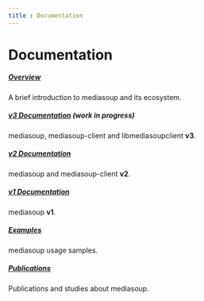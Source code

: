 ```yaml
---
title : Documentation
---
```



# Documentation

<div markdown="1">

##### [Overview](/documentation/overview/)

A brief introduction to mediasoup and its ecosystem.


##### [v3 Documentation](/documentation/v3/) (work in progress)

mediasoup, mediasoup-client and libmediasoupclient **v3**.


##### [v2 Documentation](/documentation/v2/)

mediasoup and mediasoup-client **v2**.


##### [v1 Documentation](/documentation/v1/)

mediasoup **v1**.


##### [Examples](/documentation/examples/)

mediasoup usage samples.


##### [Publications](/documentation/publications/)

Publications and studies about mediasoup.

</div>
